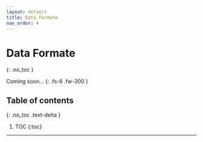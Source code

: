 ```yaml
---
layout: default
title: Data Formate
nav_order: 4
---
```


# Data Formate
{: .no_toc }

Coming soon...
{: .fs-6 .fw-300 }

## Table of contents
{: .no_toc .text-delta }

1. TOC
{:toc}

---

